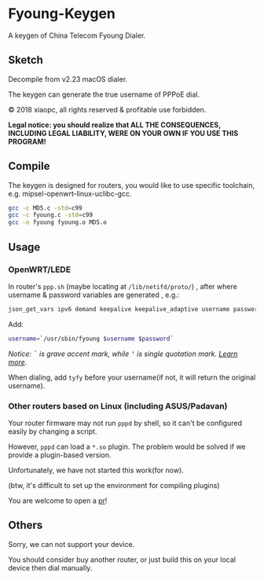 # Fyoung-Keygen

A keygen of China Telecom Fyoung Dialer.

## Sketch

Decompile from v2.23 macOS dialer.

The keygen can generate the true username of PPPoE dial.

&copy; 2018 xiaopc, all rights reserved & profitable use forbidden. 

**Legal notice: you should realize that ALL THE CONSEQUENCES, INCLUDING LEGAL LIABILITY, WERE ON YOUR OWN IF YOU USE THIS PROGRAM!**

## Compile

The keygen is designed for routers, you would like to use specific toolchain, e.g. mipsel-openwrt-linux-uclibc-gcc.

```bash
gcc -c MD5.c -std=c99
gcc -c fyoung.c -std=c99
gcc -o fyoung fyoung.o MD5.o
```

## Usage

### OpenWRT/LEDE

In router's `ppp.sh` (maybe locating at `/lib/netifd/proto/`) , after where username & password variables are generated , e.g.:

```bash
json_get_vars ipv6 demand keepalive keepalive_adaptive username password pppd_options pppname unnumbered
```

Add:

```bash
username=`/usr/sbin/fyoung $username $password`
```

*Notice: <kbd>\`</kbd> is grave accent mark, while <kbd>\'</kbd> is single quotation mark. [Learn more](https://en.wikipedia.org/wiki/Grave_accent#Use_in_programming).*

When dialing, add `tyfy` before your username(if not, it will return the original username).

### Other routers based on Linux (including ASUS/Padavan)

Your router firmware may not run `pppd` by shell, so it can't be configured easily by changing a script.

However, `pppd` can load a `*.so` plugin. The problem would be solved if we provide a plugin-based version.

Unfortunately, we have not started this work(for now).

(btw, it's difficult to set up the environment for compiling plugins)

You are welcome to open a [pr](../../pulls)!

## Others

Sorry, we can not support your device.

You should consider buy another router, or just build this on your local device then dial manually.
